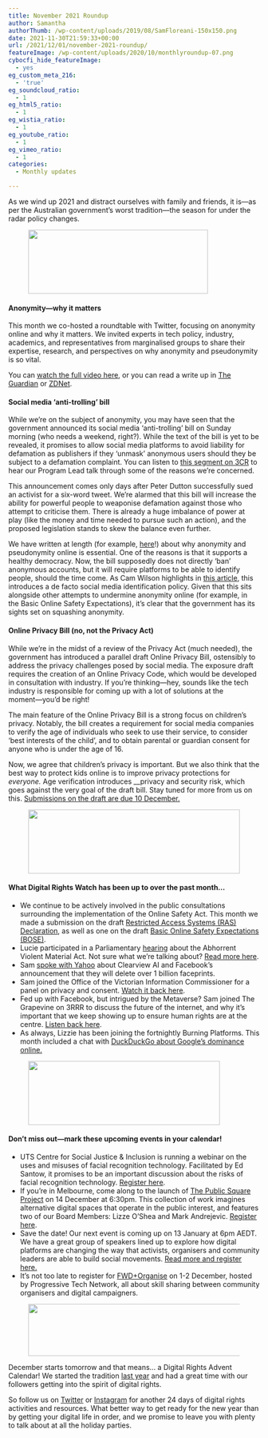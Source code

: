 ```yaml
---
title: November 2021 Roundup
author: Samantha
authorThumb: /wp-content/uploads/2019/08/SamFloreani-150x150.png
date: 2021-11-30T21:59:33+00:00
url: /2021/12/01/november-2021-roundup/
featureImage: /wp-content/uploads/2020/10/monthlyroundup-07.png
cybocfi_hide_featureImage:
  - yes
eg_custom_meta_216:
  - 'true'
eg_soundcloud_ratio:
  - 1
eg_html5_ratio:
  - 1
eg_wistia_ratio:
  - 1
eg_youtube_ratio:
  - 1
eg_vimeo_ratio:
  - 1
categories:
  - Monthly updates

---
```

As we wind up 2021 and distract ourselves with family and friends, it is―as per the Australian government’s worst tradition―the season for under the radar policy changes.

<div class="wp-block-image">
  <figure class="aligncenter size-large is-resized"><img loading="lazy" decoding="async" src="/wp-content/uploads/2020/10/Email_headers_highres-04-1024x366.png" alt="" class="wp-image-7295" width="360" height="128" srcset="/wp-content/uploads/2020/10/Email_headers_highres-04-1024x366.png 1024w, /wp-content/uploads/2020/10/Email_headers_highres-04-300x107.png 300w, /wp-content/uploads/2020/10/Email_headers_highres-04-768x275.png 768w, /wp-content/uploads/2020/10/Email_headers_highres-04.png 1168w" sizes="(max-width: 360px) 100vw, 360px" /></figure>
</div>

#### **Anonym****ity―w****hy it matters**

This month we co-hosted a roundtable with Twitter, focusing on anonymity online and why it matters. We invited experts in tech policy, industry, academics, and representatives from marginalised groups to share their expertise, research, and perspectives on why anonymity and pseudonymity is so vital.

You can <a href="https://u1584542.ct.sendgrid.net/ss/c/oZT1C-8NKsWHlAiWATd-7H9lFTS-oV1IDS4vDXzTZuZ4qOpEF5ZudRWrNW0i_8zG-ys0hbyevi_Ru_JsZ1wDb5aNofic_Cih-ofiQAONyqihKhefiYd_gnryH3efZv2zI8IbpqLDBJC83RSAv6sIMuql5IiYJ7-UHXR0XmDqyvqBK35-9q0EpfTYV9B_i10JUWWo0GyaSHrXdR_mETuo6k6fO5vgmwMSGNTA91nh4CxF5JG74_XhczbdUWYaOFc5S7lHgGhIeUMhLp0a2H2VWk1dC1dBroINvvsHa6htq6sB2Ow3I4DcAaWCe0yTkLltL-gSyO8qyndxd9bbiwOw51oXfcNFNkDZAzQERBMS3Q0/3hg/MiBQS1pFSdaX-9_LuhArOA/h0/SLgFH_s3i1qFcDA1LfgH1Z6A5JELWTkJkCcjGFg4Yek" target="_blank" rel="noreferrer noopener">watch the full video here</a>, or you can read a write up in <a href="https://u1584542.ct.sendgrid.net/ss/c/atcYNHk4Eh2YdGnwBh-YDL2pqlARv2wBshrgOqWkXMEb7kcuYgmLC3-aLulIymBy1iIW4JO-XU0FI2iDBYkv_WwFZOpxjRJBCVqjaScUftKSukeGQWRwqL6Z6T-CuDTFx_7UnP-4cgM14eibjtQ8NR83XF2vFKTKleJ7zvm4DprrXtm_PTpyQHdQbLzA1qS8N3Yr28jWVF_GC0Nww7IwHeWNLQ6cYAuHRqhoFu5Ot6FKz4OB7FxjJIl7mXoHnOUQBIYiTIRa-LUkUuPe2G1rwTyudCBXXooiYSAKtgcrNB-g9c34tlJnNFz9_BXTZfEg7msMugprrW_IRW8_dkvv_7e5BCZ8BqSzB8oc2087vZtJk9u_sk5zE9HucN2A03yMIz3FvJA8zYso4Nyep2fL_q996BUS1-5JTplXRg0xOaRwJMrxJXB6uxK6sWU31Y0zT_3yG1lgY5Ads8bPrh1SQapwI41eI7Ga2VU7Flrs-bmMCh8Q1uJGt_qGzWE5zR6gdRfPnmakYz_X7UY_-6mRyw/3hg/MiBQS1pFSdaX-9_LuhArOA/h1/Bf9O0ExwNGgIRiklZIj7jwqtsjTaUUdHUJY9stsOsos" target="_blank" rel="noreferrer noopener">The Guardian</a> or <a href="https://u1584542.ct.sendgrid.net/ss/c/atcYNHk4Eh2YdGnwBh-YDBgF_lpx9dpLIbqQryNOH0tTbJIzp1fmBI40N32kcqMtp3JMSD5NakasvOjo_LchKz_M0MOKl5tQt01IgWmXQMlL2lGJBK7639ELcnUR0G6US3BGKAp0Lzxqpkpn3vMZVrrQUwNZXvm-U72jos4YWdw9gxvYyQNg5L8fctK1MXRNqiOen8Vp34q3jfuxQZ43F_fIDZVobpeGw8GZZM-CqMfsPgP7wBiccb2O9G91OTIIxZVNCjSgEGmxbIplJBOEFA_aLquAyr1TTiHJF7dv-wVoEwKCE6PBFlaooHUQQ2o4niNS1ihDqUyvMAseauPlV-UgkBIYxvVWb3XcdHE0wJALD6QzkchmaUjJlgjU4sCXdOoujq4EX7up3CiakGng7l5oVLNYWaS2jHQZoDJGHOqjeAzhjHRgKndqIzwt0OcNldkKkIVYQjTOsBYeCW_2eQ/3hg/MiBQS1pFSdaX-9_LuhArOA/h2/i3y4MAmmuBJaHQ1tegtwJt0bwIv2YyUUrMNYjeHzEv0" target="_blank" rel="noreferrer noopener">ZDNet</a>.

#### **Social media ‘anti-trolling’ bill**

While we’re on the subject of anonymity, you may have seen that the government announced its social media ‘anti-trolling’ bill on Sunday morning (who needs a weekend, right?). While the text of the bill is yet to be revealed, it promises to allow social media platforms to avoid liability for defamation as publishers if they ‘unmask’ anonymous users should they be subject to a defamation complaint. You can listen to <a href="https://u1584542.ct.sendgrid.net/ss/c/atcYNHk4Eh2YdGnwBh-YDBfJZS1ITpbMpPU7O_HWHb6DfC6ypmaLx7WrH8PtoJl5u7posJKYKjusbEzsmpYiLgBW4ZT1srrusZSFzTXKftlA9MZCvm7GXCyLr0qNSq_f1s2rkXE020innPnwdn6mRg2eqKfUIHVAEuOAPDLB3lqIpI3z_wNg8AKngKiDJDxOX3M66LWt4x63dZFbmeH_LXJm3MyyayQRWBH5v0MfrCZxmUi5kIHfwoZEa9YfQd8KBw4XHg_WBWEp9QKtJ_zwdZ4sJBOrMOBq0kJhONWYFcbSJcxOybjMYOxhrDkWvSzK-BScNTAj6TaeKwLRs0fl3XJKgPwrWR4jKCaqbqKaZs4qFviLZvj1men9xsQpj7EmgEBXylCmBIGBe2z4ZeKZn51RPIQDX39Kn6N2s3qE-FgDFdWNB9LCv967sPRZkhmw/3hg/MiBQS1pFSdaX-9_LuhArOA/h3/c-6D2AvCqVwtmiWsyYdxL2bOwYWV2h0Jr-cHOvw10qo" target="_blank" rel="noreferrer noopener">this segment on 3CR</a> to hear our Program Lead talk through some of the reasons we’re concerned.

This announcement comes only days after Peter Dutton successfully sued an activist for a six-word tweet. We’re alarmed that this bill will increase the ability for powerful people to weaponise defamation against those who attempt to criticise them. There is already a huge imbalance of power at play (like the money and time needed to pursue such an action), and the proposed legislation stands to skew the balance even further.

We have written at length (for example, <a href="https://u1584542.ct.sendgrid.net/ss/c/CMxF4nARlf6wAFa1PSfv0mmZ9RIuK0LyVv5J0Wo3jtKupaUP7fEDiszgkV52AIiPIqzsTTc2WnzAoHQfajpPNhLv5NVl5YNKPotMc6ahnTgBxN4X_2b-O8wFU2WKCglFpqAqzWyeB2k1L6C-QZWJfOGm6AbhZGZWjY1jbmN5bSu2JH1Kx2bwyeTmUE9--rBvPmbHqF71ZEnyjB9zWq19JQdMYB0bdApPDw-7lPupD57e0UdNCeObzySB5hnSr-FlcoMzeilUKzJEKx_FEAqt17tlI2Rql6f8yfm5wZIOCjKNeB5QGs3lENQX0E32s7q_NR8lahlvgF96fxRnrVqV1-4_wx9ZhH5jFFQGrjPk_Gb0yd0jgFD3NLq9i_ddqEShxPLszRqKQhL4ork48IGW1ggFQjZjhly-4wMbW6fgbfg/3hg/MiBQS1pFSdaX-9_LuhArOA/h4/rnclwqT58U9U8FaNLBA3jufXN3p5OvxPEXH_Ok7wdqg" target="_blank" rel="noreferrer noopener">here</a>!) about why anonymity and pseudonymity online is essential. One of the reasons is that it supports a healthy democracy. Now, the bill supposedly does not directly ‘ban’ anonymous accounts, but it will require platforms to be able to identify people, should the time come. As Cam Wilson highlights in <a href="https://u1584542.ct.sendgrid.net/ss/c/dSCQfi9FLISmU3ZE3bfPhtqOXb8ABFsYdMipbgBrRZTcdovyWbD5xyNuyt8VtZt2Sn3LT3HfLnm2h0CN3WNBW8U6dD-AcT24gk-Pw7ZD6UkAQZf0LnEZCskc2lPwD_8HnUKhg31ZoscQMn6F7IW8qSxfo7qSu4DLW6FE1XKRDz4a2wvmL_Vc2-5xS7wvhZdIYJ5zbqFdUvP8MGqyrFX1roc7FucwUgKmpue1ivi5yYo8ATL78f51-Bb4LB3noSGeuRocsfXetZEQAX5HLChjeWXUwXDzzOtYBKNofpE5I34GfxG2wmVL82AN_kr14Hfxk1968si_pElb3r1CAFQ5bwvmAKMGJNkH7-PC_tRdtTo/3hg/MiBQS1pFSdaX-9_LuhArOA/h5/xKlvMjjEUeVs_a9bf37knKNosUx8SxyFlqCX9lPDbXc" target="_blank" rel="noreferrer noopener">this article</a>, this introduces a de facto social media identification policy. Given that this sits alongside other attempts to undermine anonymity online (for example, in the Basic Online Safety Expectations), it’s clear that the government has its sights set on squashing anonymity.

#### **Online Privacy Bill (no, not the Privacy Act)**

While we’re in the midst of a review of the Privacy Act (much needed), the government has introduced a parallel draft Online Privacy Bill, ostensibly to address the privacy challenges posed by social media. The exposure draft requires the creation of an Online Privacy Code, which would be developed in consultation with industry. If you’re thinking―hey, sounds like the tech industry is responsible for coming up with a lot of solutions at the moment―you’d be right!

The main feature of the Online Privacy Bill is a strong focus on children’s privacy. Notably, the bill creates a requirement for social media companies to verify the age of individuals who seek to use their service, to consider ‘best interests of the child’, and to obtain parental or guardian consent for anyone who is under the age of 16.

Now, we agree that children’s privacy is important. But we also think that the best way to protect kids online is to improve privacy protections for _everyone._ Age verification introduces __privacy and security risk, which goes against the very goal of the draft bill. Stay tuned for more from us on this. <a href="https://u1584542.ct.sendgrid.net/ss/c/Mqag7sW8TIW-nixyBdulQjLX13aJrTakH9p9ey6O-ZEHPBEq3hdfure0I8i9AktEzQ_2CGCPr4J9GkyWosonoH5mpNxUdMSu5jJgIBUjTLTzLav4o27lp6IQP9b0AeR9SgCTW3e9_BnSFLPJnLX2S4ywGcmlVrjJuZZtmZJsvAkcHN4YWGBIuTNP-aSqvIrnZho0n7wOe4OUuVAAo8ocbxYkKmIfC_pXTBNp-QZbwjLSoAoTfDRlwz-eCeYoouMbwbkb-4RwnW8uGD9GvoOwlFpoDs07ZfS9wsgjQ_03-iftW33xEvPkqGIkojpXRVT5tlowYzs-NVSlEdwWqmN-w73tZMmOZX-J7pNtj2VsVe6knQTZ0eD_o2KSmC8v6S2_FxCn3KVuJ9IdLnn1sROacw7YvQ9W_TFdJDPkuKUMOWR7O6Jej5WkgASaC3fAcpEX/3hg/MiBQS1pFSdaX-9_LuhArOA/h6/yu50KeUTBmkqMZTUOBhdzZwjQlTR5X8tl8ly1boRWxQ" target="_blank" rel="noreferrer noopener">Submissions on the draft are due 10 December.</a>

<div class="wp-block-image">
  <figure class="aligncenter size-large is-resized"><img loading="lazy" decoding="async" src="/wp-content/uploads/2020/10/Email_headers_highres-01-1024x310.png" alt="" class="wp-image-7296" width="424" height="128" srcset="/wp-content/uploads/2020/10/Email_headers_highres-01-1024x310.png 1024w, /wp-content/uploads/2020/10/Email_headers_highres-01-300x91.png 300w, /wp-content/uploads/2020/10/Email_headers_highres-01-768x233.png 768w, /wp-content/uploads/2020/10/Email_headers_highres-01.png 1376w" sizes="(max-width: 424px) 100vw, 424px" /></figure>
</div>

#### **What Digital Rights Watch has been up to over the past month&#8230;**

  * We continue to be actively involved in the public consultations surrounding the implementation of the Online Safety Act. This month we made a submission on the draft <a href="https://u1584542.ct.sendgrid.net/ss/c/CMxF4nARlf6wAFa1PSfv0mmZ9RIuK0LyVv5J0Wo3jtLocM0Z-eU5gv4Gig35sWZtAjJPPjOLQrqk24SOoSmVF6NhT0Gl1-YgKYTszjKp5KUhsLj4RtE00FFeFst35VdU6pZwPONlelfIvhJ8wMADc3J_eu-paQW7GzCqQIsxYle0eFzjUtd2TUld8Ba88dqraej-7T_C1R5O2mglABM3mR0BvoNvXMfMTspVEu2L96jhPQBW6vjXioQPVUdVr--QgMENeL2ufpYAUoLbjs5j3rmR2n5SOVa4Ux2Aimp7dcBMnU03dnQNU4wyO4c76qMs1eStCbYgJq2koeF0RwQ_PvkIw6GOnnPWcZECDmzcgeOzWpDK36vY1pTxiYd33uPzY0JI6lwMmILbtolBNFGcDOQqR7grjpK7XjK1e49zQsH1MJ4TH8QzRvHOqgGc7xDv/3hg/MiBQS1pFSdaX-9_LuhArOA/h7/LBGShR4J_bLxpOMeUB870RcqGVXDwVyiwbfjy35Zsgo" target="_blank" rel="noreferrer noopener">Restricted Access Systems (RAS) Declaration</a>, as well as one on the draft <a href="https://u1584542.ct.sendgrid.net/ss/c/CMxF4nARlf6wAFa1PSfv0mmZ9RIuK0LyVv5J0Wo3jtLocM0Z-eU5gv4Gig35sWZtC36WPkzk6Hj58VhVWwmHqua9K5omh1T2v4vBMa1l3sWVBsSNTON-Ejl74-qkz5JBbaorNSOCMpg1kFO7tRPxCFWZiu8BDlb-ysvqzZgFuJb7KYTUEPm9eYo6tG5O93rOi2jt6rqpSTn8Uo5RBaJndIkoGXVs76uaVPyDKuOpSqfBeXDzhJuQGSzYLpCFHdRcTBOIS_JsJGf7sqeW77YwyYJC8tdf8GUW4aeLcb3obeH4HMCGTOV5VYTBrwWklecfoAFC9NYyS04bfWYzlI4RMU4A96PmX1o04AxNobrPcAiPZy1fx9J_vAZPISd7O90H38zr6KhZblF9ZzAeReW_jrvKUlO9mthQ8JxbIS-GhhXhhtQdFhzBB4F7pdli0A2I/3hg/MiBQS1pFSdaX-9_LuhArOA/h8/wo8Vnqce3fV4n7mquAeAHffWBfyR3_JtvMJFttcaxpI" target="_blank" rel="noreferrer noopener">Basic Online Safety Expectations (BOSE)</a>.
  * Lucie participated in a Parliamentary <a href="https://u1584542.ct.sendgrid.net/ss/c/1XQbiUZqIgkFRQxQopJGKWI2-Adn0jJHKHfA1c9Eihu2GA7jKcEkvYE3rLIElB8aVrvtJvdhzo3ER3bW-NBB-9_lyWnAHlfL3A8yFrOFpAlM-kIgaT-zfkyxqm6EePYNVCzk6XH5JrN_Q57SgTp9dFoUxvp2N92iSVyVDTSrbQia8cAhaSGMtrw3RcQQ6PSW6eyG4tolaLCpu3HTnAm8anjQ0qN2FWbKtfBGLGztFFScfoSBQvangQGnHJFQqcRmfuVg1CCLRGPAmkQaHRL6aktnJWbZqtWLq_EXLBCRtgmurLJtXPuKMBEehzu7MQ8GSNgjgXil1ggGRIlRTV-sPKrZ75u4P1KfeoceDBxPGVWQ8E0mw9B5GrlQYYKEU_U--L5PrqxXed3qgRP9tpJqQknALGkxyTNg-82XRKufvY0/3hg/MiBQS1pFSdaX-9_LuhArOA/h9/3vKDBr3d1ynBYdsWInAwBTf7iqcxPG4bxELNEV7XTlc" target="_blank" rel="noreferrer noopener">hearing</a> about the Abhorrent Violent Material Act. Not sure what we’re talking about? <a href="https://u1584542.ct.sendgrid.net/ss/c/CMxF4nARlf6wAFa1PSfv0mmZ9RIuK0LyVv5J0Wo3jtI-xmUIpcn28BoGjReeHaCIzCODjzHVwnYyoNpRcx8QEAnbn8ThSJleCvrtj9PBNyCt2f1xitINNB0q3uZLv9O_I1xLArt_4zSxEHW8yBeSMcMvbCkPs8SuTJ0_aayQlxAbIUJv6ALKoRXx1G7Hl2jVY-lZmDuPQRVRUXJGeMh2WeTHrVtBPlVVeh-NIwwmEFC9IYc4EbN6XwzA9gkgbkrMMt1Qxer4IM2zyE7995-nQoOq3G8Zogsb0c1rzyZjKhCQhbHGRTr925M-e2Q1VxHv_16l2bxwKIPXmrKGaNGHRswhaiAv_th-QwBdkcjLAH2vzoqt8cCKnJelzN7Jsg0YGj_u7BTjJ7gNogp9qv70fKiVGuFxPxf0iiZiZ7YdNy4/3hg/MiBQS1pFSdaX-9_LuhArOA/h10/HUfTSjpXqzbMIqyzlnKxRGnMVpzFnWbKv5ljUI2GCiw" target="_blank" rel="noreferrer noopener">Read more here</a>.
  * Sam <a href="https://u1584542.ct.sendgrid.net/ss/c/P8Elou2Rvc0qoMPEUZrMXdl1bJkXGDaM_wtgtjO8H271AVswQytezSwtXib4scsdhCzDkSKxOBQ7e9vPvONG081CK4GMvPnqEM_dMowdowGMW6N4e2yvtPgr2sGJuGEUbrWPOP-0QBc73XBddn_PnYDN2iwgUQWBvDrLe39f_UgmrdSfyAFexWsZLS7RzxOFs7Fi0M7fc4h14wf3nUsr4QejVWp1moNm6gBLZmCE8vwZAFKwXXkAwGDEFqJuwEzabjPoCSH_bhwdYmRZfcIgJcUmv1o1TOk86JN6gtdh_IB-PEacE7CTRkHWAESeTzN8o4lLUOplGN3Kt5vMsdyD4-Z_s60lSLcHAYmKzuccBKSlzbDP-AEFwfS2ViBzzKtP4qZ80ahKFQX0LLNetPaDJYrUGocpRAtSIhdBrTY2M49AzU5UGAwgx_eD3rsYCoCZ/3hg/MiBQS1pFSdaX-9_LuhArOA/h11/aBvc63804IJB1ZJZywJF88YiTRgK-oY0Qfofvf0qqFE" target="_blank" rel="noreferrer noopener">spoke with Yahoo</a> about Clearview AI and Facebook’s announcement that they will delete over 1 billion faceprints. 
  * Sam joined the Office of the Victorian Information Commissioner for a panel on privacy and consent. <a href="https://u1584542.ct.sendgrid.net/ss/c/7m9VDUTsZHJXsX_nbnqDrec891rhezpur63TQOLmlzUXxCDA5c8P4C_2WBWmyePmYSFKddOHWKrgYnSVHR5p-07KzBnHz3fw1DsiXVHZL62oKwRU7j3Z6asZ-CVQ2rTnuoztN9efBs6IMpHUNRLqOHhclSHP96fm6WLBAZujqnTOS86a3W9vuwlfT2nFqxnOLZDRtMwyVHpTtJ_9sypPsRYnPel7uXqrj9l56wD0sFadb-BPM-riVt9ZJk7NEkog0G8FOdMHPg4-oEml0bd90ada_Ue6NXBHH6bKLcotI4uJTket_AloA0rSPkoHrNsjI8dfWycRuCUCo1n_0k3SOL7naRt4pRz-8sZnf0BuQfQ/3hg/MiBQS1pFSdaX-9_LuhArOA/h12/WQ-xASlL5Cx7wJmuSV8SoQ0GIHFVs_XbSt6B_3s2A-o" target="_blank" rel="noreferrer noopener">Watch it back here</a>.
  * Fed up with Facebook, but intrigued by the Metaverse? Sam joined The Grapevine on 3RRR to discuss the future of the internet, and why it’s important that we keep showing up to ensure human rights are at the centre. <a href="https://u1584542.ct.sendgrid.net/ss/c/atcYNHk4Eh2YdGnwBh-YDI_bngnm5oMoclHKUJmOggzYBCwQeRWs3EXyuHeqx9o3CBQLMcVO6W3T--BePbbZA2dS0DHdIaOEnibzHV_FClMPWih7fYxYRAYyIOZ9Qr_Sj6_uO9Iu6_nDJgZU2fvbn8m6eWjaqt9swxrkY3egWVOJd_hbAlcRb5kcE69UPMAK_EGV5-wKFHJtwOVhhS_4aAEVfjG9R1BK-Q23kjxm2E1UE96GG2Amqzev0Iiqd51bNPP3jGDczloOJ4G0-tTSTT1Im8K8vqgi70O8tAiQ0tnHfI_2-2s6kouOOiZXaas0El6LSbiUT7EbCOqNHe4GUeef0u9hcPQc21NjJekTykPpORcE3fhjU9uubsJ4n2WYrXggBSn-yA9-2hWe-bOzAw/3hg/MiBQS1pFSdaX-9_LuhArOA/h13/dgEJoBE_RtziIiz4U4W2AuPvDsivcaMVF2xrcp0CJ50" target="_blank" rel="noreferrer noopener">Listen back here</a>.
  * As always, Lizzie has been joining the fortnightly Burning Platforms. This month included a chat with <a href="https://u1584542.ct.sendgrid.net/ss/c/atcYNHk4Eh2YdGnwBh-YDGPAHpOHpqATgY5qrC-ZkjbHmRFyvB60vx1jk9VZdEGKzJMiLphpz2oznxUZZxLTkQq3q2ewt0SGh-WjkP84YgONWzBidimVyx9_s2Ayc_CjHEwygqMxdFsMiJmYIvelm-6NygORZefp05635peG8ntHVeBZQiViq0PRCvie96oq9uQRoN6iwy4vaioY1AOMKU3yH-J36Q_XWLoDAqz5DTUnA5Ed149D088vNu8hq1YKmdd98SOPEJbloEXUdWd9e2o2JovOuFE4Qm6TUGMgLekXTzMPlnPDc_yMi05RUjPB-VvTe03yM0RjqqYdOoFv9_dhm1tijQFa9zAVXqYtsJg_-tnDvKSu8sxeyW2BxNx3BgEHuicQl9qlCPLEAIsulXXUW9QSdJ0sTj2ZrrQsRoH-JGlw2_zfCnVX7Prf29p7/3hg/MiBQS1pFSdaX-9_LuhArOA/h14/6QwyWYVsInnzJmMYEM3xz49FJyxRG1dGsX4mGi5IAO0" target="_blank" rel="noreferrer noopener">DuckDuckGo about Google’s dominance online.</a>

<div class="wp-block-image">
  <figure class="aligncenter size-large is-resized"><img loading="lazy" decoding="async" src="/wp-content/uploads/2020/09/Email_headers_highres-06-1024x342.png" alt="" class="wp-image-7275" width="384" height="128" srcset="/wp-content/uploads/2020/09/Email_headers_highres-06-1024x342.png 1024w, /wp-content/uploads/2020/09/Email_headers_highres-06-300x100.png 300w, /wp-content/uploads/2020/09/Email_headers_highres-06-768x257.png 768w, /wp-content/uploads/2020/09/Email_headers_highres-06.png 1250w" sizes="(max-width: 384px) 100vw, 384px" /></figure>
</div>

#### **Don’t miss out—mark these upcoming events in your calendar!**

  * UTS Centre for Social Justice & Inclusion is running a webinar on the uses and misuses of facial recognition technology. Facilitated by Ed Santow, it promises to be an important discussion about the risks of facial recognition technology. <a href="https://u1584542.ct.sendgrid.net/ss/c/mRNLFKyANPYkYXuUTzk_S577vXVTzxnBJ1rQ5YWYdy7JFxmd0Q0Z992udz-mRjqb0g0OgRKqJ70_4Zh7KFGYcPxZLs3e7K66NaH4FgDhRKrONvvYeRhmjcFbcfMPuSpMiBRpJAZu6gcPOUIic5-KaLrUZyUOoneFYVuzfZOFzUeiayLkJawlrdChEiVw_BQwCF92IZbzRqZIpIwSqlu4I5gVVn0ORnzPPF26ePPRiTqfMmj1wioNORg65iBNjXcMrA2sTQJKYsAxpwSnDsbbDtyfGU4AnRNJLdYyIlhT95zNhhkStybJSx0T9d6Z82CkJtoTv8wIp1t8_GQJ30qPp_7BpU_oT767zOMjFnTKpYBvFN6kMRUwNPpNoc2rzP4iU4XKA99x1eIB22-kvpJ4OQ/3hg/MiBQS1pFSdaX-9_LuhArOA/h15/TFHYiX10ijRki5DYh7Yw52w_hVHfZVHEbuG5Slg6Yds" target="_blank" rel="noreferrer noopener">Register here</a>.
  * If you’re in Melbourne, come along to the launch of <a href="https://u1584542.ct.sendgrid.net/ss/c/atcYNHk4Eh2YdGnwBh-YDA5_RIz_Ue2xhs_j_8sq5WBr57HXUdqF4_qxWUHn6AnQJfsrZdU7VeXigYI5kg18869eiUBnL1eq06Sy1O1stQRXtZyeUp4mXu0nOCwPaT9Cohx5K4gbTpWoMAyVaJZOiDVVVko_CBAzYjQCrdSurBAoxbiuJzi-X20ycFyLmVGStNbiTZp4frjXwmy-3Dxc4gC2L1KHvD1KWwxevMe-rZl9W8DNTew9QAJszDQ3QLyNHpWOMgap_bJe7nFP5aMOU8_lqEYizJkjS2nE1PHclme7cQLksA5MnUZQ7LfbjJXIaHFWFfYmQh7iYqtbtuoJU22nQVDVC_zFWpOnp0YYb7OwtgcEOb8yvCbMtKPAu4vSEVF3QjtvqSAPGSkcVwQ7U1gN9QcjL_PTgwWVzuRG8_Y/3hg/MiBQS1pFSdaX-9_LuhArOA/h16/jNzl6YKYndvOpggaf-QtIXjAhsRiIm3mwFd_eAkvy8w" target="_blank" rel="noreferrer noopener">The Public Square Project</a> on 14 December at 6:30pm. This collection of work imagines alternative digital spaces that operate in the public interest, and features two of our Board Members: Lizze O’Shea and Mark Andrejevic. <a href="https://u1584542.ct.sendgrid.net/ss/c/c511-KAjM3jU_4OIFtitbY2pE7qs6XUkt1n8Mba7P4dS1AMNZPqu9Gyl3JrmC8AT7fUnOdp6cT6FlHhWSYNhuivDRsr0p-gB2affwfg2p1LrdcyJli2OPTy4G_7IzwoQrtGUX1wECm8juqx8TzlFmjsqSEx1RTTsSs7KCvnGczsedemWozT9nGQcuW2IwLhxZM0gKhg5AKmlHV3zsQC8mB3xjeWBXNaGZn22bjLWsSetnmuzs63SpFojMmSo8MXrheqE0pxpSijSHgyvvTVXmf-tWJ8IpWgRxK9Y8o579BixtYyKJS66NPM7HMRJaNNhP2uFCBghHmk9uEtbsJtiQv4JWOofIlmgBaVKB7TYEaqK2OpGuVg-1Aq5A5J9FrwikhTiTtcjZAa692lg9ZKh3qulkMy9mxl41oatzOe_tmY/3hg/MiBQS1pFSdaX-9_LuhArOA/h17/rEo-aAfmodA5Qu7FjjMUmUmVUbUz-XGuyHGb9S5eh5M" target="_blank" rel="noreferrer noopener">Register here</a>. 
  * Save the date! Our next event is coming up on 13 January at 6pm AEDT. We have a great group of speakers lined up to explore how digital platforms are changing the way that activists, organisers and community leaders are able to build social movements. <a href="https://u1584542.ct.sendgrid.net/ss/c/CMxF4nARlf6wAFa1PSfv0mmZ9RIuK0LyVv5J0Wo3jtI-xmUIpcn28BoGjReeHaCIkzU18rJSZzV2Aly93EI1NP50MsRV7SW-vdYtj3MVDZIjIMhzr264Yv3-DJcFDSMXaDmexC9hig44Cc3GBaycZ1cBGblCP6g-COSdLdLdWeKroRl4DyCsod3n5xkctrV0KkcJ23KSkGiwC5nS8u7SqGtOfpSbSLyGBU4T3yepctvAWOIQwuloYqJMvmo73gTAQhXSpcgKwED4LmuC-gUqvtqMhiLY5bU3h9V0cpyjUiNUg2lmi-uP75Go21N8HHCEEnBUjkysUgqvgz5nfaaIWM-9tKXqOK9seLdR4pGL0RzE0aGQW1P8s1Cdg1j61Lnx2_P-PTISU7o-ie3suNYjAUUoww9QIpp-KeDFmFo8qH0/3hg/MiBQS1pFSdaX-9_LuhArOA/h18/dqOQYaFcmxVLARg1y2oaYWewutM5XVAay3w0SlxNtPs" target="_blank" rel="noreferrer noopener">Read more and register here.</a>
  * <a href="https://u1584542.ct.sendgrid.net/ss/c/CMxF4nARlf6wAFa1PSfv0mmZ9RIuK0LyVv5J0Wo3jtI-xmUIpcn28BoGjReeHaCIkzU18rJSZzV2Aly93EI1NP50MsRV7SW-vdYtj3MVDZIjIMhzr264Yv3-DJcFDSMXOSkvYXiWQG1PBlDG4XXnBMcTLrTOKGXoYVQV0cHQfjprK4Kqtppc9-LkMX4ymsDHmcjOSreraVSt15qJq3FCvmL2tfks0cVzx-HHOX6mhRAwMjl2Yo-XrWiWLwVoYIFXvOeVYA-8LXpv_P6_ZjGn2DeuFVrUtaikq2G8FYYvguNnCMT7mcCO6ZWimG3FGTiGejZm5XZz9Z7OGj1kOj4By3XXLFL9nKKfKXCbztgDapk-FXHFa3nfLS0JmytWLf-Qg0wFFXJHhrCTfBETJwyaBEXIDuNp-2A1tW-bJKA3p2o/3hg/MiBQS1pFSdaX-9_LuhArOA/h19/nKbFfWecBD_D8eDeGDBUOdgdQdIjPgPv6U9jiPWfYp0" target="_blank" rel="noreferrer noopener"></a>It’s not too late to register for <a href="https://u1584542.ct.sendgrid.net/ss/c/atcYNHk4Eh2YdGnwBh-YDG0r4UXGBtM7yc-iUfHV1vPSeJi9Rx6JojsNQMqouOO2AwWEt9Uz_UYmTFPmPgXbd_7nD8UY6XnRDXgcZNCEuy5jR9_PoN_jaldYuubhD1btY3GakDPxpzSgnGiQnoZUcOXpg7gOdJDX2zgn6PtBxzoVOjNb25XKahVcCvJZHCXWV9OZ4rU45bpdn1bWOyBZ4ye_ohUFNkVeiH0PZYNh1XguMHlC7deoIeornid6-FT1uBiWL9aZGsIibwrOTIxah711anBhVV42P6I7R9e_KIkNzhCslP0OrVJhFZPfN2Dnnvlq7o88Y9ZGGCUwj5kVgg/3hg/MiBQS1pFSdaX-9_LuhArOA/h20/b-cd9_RpPwYCKzAzSVzwfKdX6Xvnocb2RqGDrHKGHP4" target="_blank" rel="noreferrer noopener">FWD+Organise</a> on 1-2 December, hosted by Progressive Tech Network, all about skill sharing between community organisers and digital campaigners.

<div class="wp-block-image">
  <figure class="aligncenter is-resized"><img loading="lazy" decoding="async" src="https://ci4.googleusercontent.com/proxy/A1OmmN3sos1-vlUxNfDkbwuo2juqvAnSR_37l86U6n4wa-gAw9gDMhrauqUaO794te-7OJ3xRFiAjskme99srJxUbFSgohysaHwjpzS849MC6TmF2x5GIjrFlppDnWGNUPW_=s0-d-e1-ft#https://s3.amazonaws.com/can2-unlayer/1638245498543-Email_headers_highres-02.png" alt="" width="626" height="104" title="" /></figure>
</div>

December starts tomorrow and that means… a Digital Rights Advent Calendar! We started the tradition <a href="https://u1584542.ct.sendgrid.net/ss/c/CMxF4nARlf6wAFa1PSfv0mmZ9RIuK0LyVv5J0Wo3jtInxgsuoq-HB1e-Q0lynu6gnkS4XuvPqjtEofWwjjp3vj5BDB92kO3W9dO27fm8WCgzggj0d7rWVQL7BuyT0sp2wqsSxQOsLKmC9AfBIuWnGH5-N8AYQoA3PumN_UanW-jd9BaBwMtAUaG8pPf2O91ADWwFc5y-0qeYqR2UQM7gg_XvKc_pZ69jx_hqmr39cC1lT0u36Igr-3xMhOziY50fdHuveqIOhpWHDTaEfUtI8prSlGam0K6GTYQvm4xRD0OaHkvZUfaSh04QBY3nBP8ong4VEfV2Z-jo0jCpUMyXunDVPfhdZHp-HvwgMf2rSawtVoV1bP6nAr7Bv34APu1h1sCs9_-TFsEm1vfq3ErIIVrHBUzxr9x3NlW6yMYVKgs/3hg/MiBQS1pFSdaX-9_LuhArOA/h21/M5FgZDv7oQc9ORSLcmKaSeqprXpLn4aN0truGQodryk" target="_blank" rel="noreferrer noopener">last year</a> and had a great time with our followers getting into the spirit of digital rights.

So follow us on <a rel="noreferrer noopener" href="https://u1584542.ct.sendgrid.net/ss/c/dSCQfi9FLISmU3ZE3bfPhlSBN6XYeCKzaLLHWVkJ-A-dXr0aXVK1KUyA2iaCQm-l3ebvWbGmeNIzZJRZ9ZFCXD0V5ha6OcCMN53dDbhgGVj1N03ahQvdZa368mbp835XdiPIPVT00VBNlK2Lcx6eLE2GmwDZvRGVNCILJTBhkKZn5Ih0vzKxP8ECHhl9juxYuDG1VHktyBkL2kIMtYuNals4xWy8AjNFm3Zc3fTT_q7ZYBFkGSRdENWd47BcunbXs44O-KyPcDONyaapKN0YHBIcAyDdYXzeXT3FaZfkNV5ug4DwRL08RTcMmG3Wpzw9sUwdJ3-OcKX4SKp1AI9_sNkGzONsH1NUkF9AqF-jJBE/3hg/MiBQS1pFSdaX-9_LuhArOA/h22/NeOc-JBOUq9YxMVDu55GZsDvRAHvT4XL8CJjaHLQpxs" target="_blank">Twitter</a> or <a rel="noreferrer noopener" href="https://u1584542.ct.sendgrid.net/ss/c/atcYNHk4Eh2YdGnwBh-YDE-osrDsyUs4KS0eRiq-k7RwLYbxnoEXJF6cXdT49xbBDmc3JHOZ-FITrCL_UGlKFEUnBEEkcUPbyhoxM6FmgLF5sL_O6dpHXV1UfDg3TPuFqGCndh-4DGbZhe8DUBTjLBZ5KeohHFV6k9zTvgLkv92HpUMhsEgG4wF8tzR21TwRiWaddnouQM2RvXxnYuzT9KKejVreXtJfBaWtofeENP5mbyTW4tEMWWTQ8Q0ap5U6ExEvgMZ4FQGmbjlbuJBDnhBI5sqA6TSFFIWGSGOjtcuWk-w3tuqZjbSKBtfp6w2Lpl86Y8P0tXr1hgxrnGrk2PMvRW_OJnRhmetEYgjrsMc/3hg/MiBQS1pFSdaX-9_LuhArOA/h23/767YXpjDO2CNy7ypKaC-RudQf8rRoDTCLAepaE42jig" target="_blank">Instagram</a> for another 24 days of digital rights activities and resources. What better way to get ready for the new year than by getting your digital life in order, and we promise to leave you with plenty to talk about at all the holiday parties.